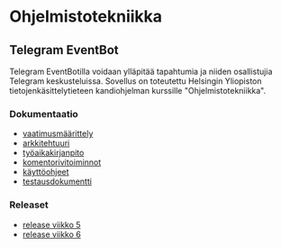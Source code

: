 # Ohjelmistotekniikka

## Telegram EventBot

Telegram EventBotilla voidaan ylläpitää tapahtumia ja niiden osallistujia Telegram keskusteluissa.
Sovellus on toteutettu Helsingin Yliopiston tietojenkäsittelytieteen kandiohjelman kurssille "Ohjelmistotekniikka".

### Dokumentaatio

* [vaatimusmäärittely](https://github.com/jonitaajamo/ot-harjoitustyo/blob/master/dokumentaatio/vaatimusmaarittely.md)
* [arkkitehtuuri](https://github.com/jonitaajamo/ot-harjoitustyo/blob/master/dokumentaatio/arkkitehtuuri.md)
* [työaikakirjanpito](https://github.com/jonitaajamo/ot-harjoitustyo/blob/master/dokumentaatio/tyoaikakirjanpito.md)
* [komentorivitoiminnot](https://github.com/jonitaajamo/ot-harjoitustyo/blob/master/dokumentaatio/komentorivitoiminnot.md)
* [käyttöohjeet](https://github.com/jonitaajamo/ot-harjoitustyo/blob/master/dokumentaatio/kayttoohjeet.md)
* [testausdokumentti](https://github.com/jonitaajamo/ot-harjoitustyo/blob/master/dokumentaatio/testausdokumentti.md)

### Releaset

* [release viikko 5](https://github.com/jonitaajamo/ot-harjoitustyo/releases/tag/viikko5)
* [release viikko 6](https://github.com/jonitaajamo/ot-harjoitustyo/releases/tag/viikko6)
